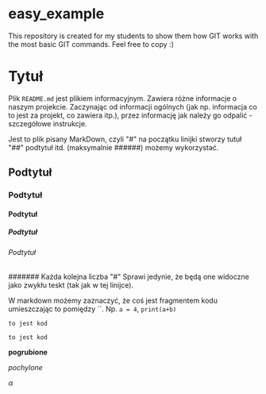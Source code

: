 # easy_example
This repository is created for my students to show them how GIT works with the most basic GIT commands. Feel free to copy :) 

# Tytuł
Plik `README.md` jest plikiem informacyjnym. Zawiera różne informacje o naszym projekcie. Zaczynając od informacji 
ogólnych (jak np. informacja co to jest za projekt, co zawiera itp.), przez informację jak należy go 
odpalić - szczegółowe instrukcje. 

Jest to plik pisany MarkDown, czyli "#" na początku linijki stworzy tutuł "##" podtytuł itd. (maksymalnie ######) 
możemy wykorzystać. 


## Podtytuł
### Podtytuł
#### Podtytuł
##### Podtytuł
###### Podtytuł
####### Każda kolejna liczba "#" Sprawi jedynie, że będą one widoczne jako zwykłu teskt (tak jak w tej linijce).

W markdown możemy zaznaczyć, że coś jest fragmentem kodu umieszczając to pomiędzy \`\`. Np. `a = 4`, `print(a+b)`

`to jest kod`

```
to jest kod 
```

**pogrubione**

*pochylone*

$\alpha$

